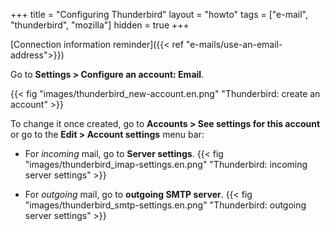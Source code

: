 +++
title = "Configuring Thunderbird"
layout = "howto"
tags = ["e-mail", "thunderbird", "mozilla"]
hidden = true
+++

[Connection information reminder]({{< ref "e-mails/use-an-email-address">}})

Go to **Settings > Configure an account: Email**.

{{< fig "images/thunderbird_new-account.en.png" "Thunderbird: create an account" >}}

To change it once created, go to **Accounts > See settings for this account** or go to the **Edit > Account settings** menu bar:

-   For *incoming* mail, go to **Server settings**.
    {{< fig "images/thunderbird_imap-settings.en.png" "Thunderbird: incoming server settings" >}}

-   For *outgoing* mail, go to **outgoing SMTP server**.
    {{< fig "images/thunderbird_smtp-settings.en.png" "Thunderbird: outgoing server settings" >}}
